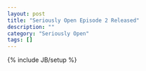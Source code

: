 ```yaml
---
layout: post
title: "Seriously Open Episode 2 Released"
description: ""
category: "Seriously Open"
tags: []
---
```

{% include JB/setup %}
